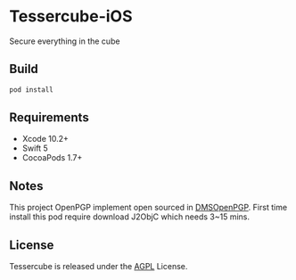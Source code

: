 # Tessercube-iOS
Secure everything in the cube


## Build
```sh
pod install
```

## Requirements
- Xcode 10.2+
- Swift 5
- CocoaPods 1.7+

## Notes
This project OpenPGP implement open sourced in [DMSOpenPGP](https://github.com/DimensionDev/DMSOpenPGP). First time install this pod require download J2ObjC which needs 3~15 mins.

## License
Tessercube is released under the [AGPL](./LICENSE) License.

